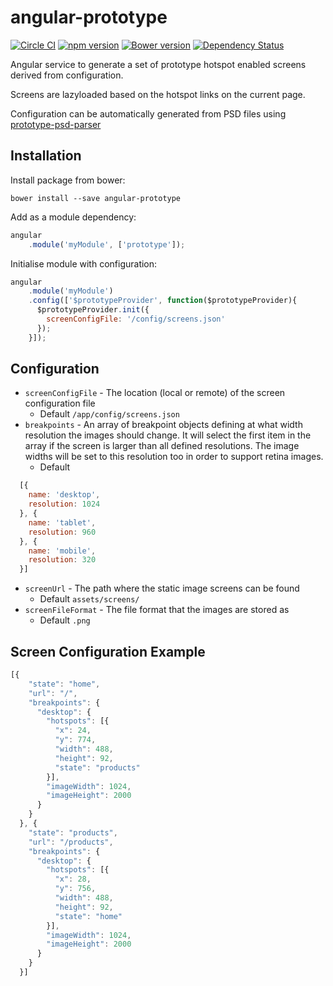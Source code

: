 # angular-prototype

[![Circle CI](https://circleci.com/gh/mindmelting/angular-prototype.svg?style=svg)](https://circleci.com/gh/mindmelting/angular-prototype)
[![npm version](https://badge.fury.io/js/angular-prototype.svg)](http://badge.fury.io/js/angular-prototype)
[![Bower version](https://badge.fury.io/bo/angular-prototype.svg)](http://badge.fury.io/bo/angular-prototype)
[![Dependency Status](https://david-dm.org/mindmelting/angular-prototype.svg)](https://david-dm.org/mindmelting/angular-prototype)

Angular service to generate a set of prototype hotspot enabled screens derived from configuration.

Screens are lazyloaded based on the hotspot links on the current page.

Configuration can be automatically generated from PSD files using [prototype-psd-parser](https://github.com/mindmelting/prototype-psd-parser)

## Installation

Install package from bower:

`bower install --save angular-prototype`

Add as a module dependency:  

```javascript
angular
    .module('myModule', ['prototype']);
```  

Initialise module with configuration:  

```javascript
angular
    .module('myModule')
    .config(['$prototypeProvider', function($prototypeProvider){
      $prototypeProvider.init({
        screenConfigFile: '/config/screens.json'
      });
    }]);
```  

## Configuration

* `screenConfigFile` - The location (local or remote) of the screen configuration file  
    * Default `/app/config/screens.json`
* `breakpoints` - An array of breakpoint objects defining at what width resolution the images should change. It will select the first item in the array if the screen is larger than all defined resolutions. The image widths will be set to this resolution too in order to support retina images.
    * Default
```javascript
  [{
    name: 'desktop',
    resolution: 1024
  }, {
    name: 'tablet',
    resolution: 960
  }, {
    name: 'mobile',
    resolution: 320
  }]
```
* `screenUrl` - The path where the static image screens can be found
    * Default `assets/screens/`
* `screenFileFormat` - The file format that the images are stored as
    * Default `.png`

## Screen Configuration Example

```javascript
[{
    "state": "home",
    "url": "/",
    "breakpoints": {
      "desktop": {
        "hotspots": [{
          "x": 24,
          "y": 774,
          "width": 488,
          "height": 92,
          "state": "products"
        }],
        "imageWidth": 1024,
        "imageHeight": 2000
      }
    }
  }, {
    "state": "products",
    "url": "/products",
    "breakpoints": {
      "desktop": {
        "hotspots": [{
          "x": 28,
          "y": 756,
          "width": 488,
          "height": 92,
          "state": "home"
        }],
        "imageWidth": 1024,
        "imageHeight": 2000
      }
    }
  }]
```

